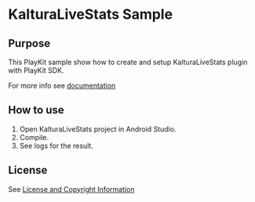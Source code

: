 # KalturaLiveStats Sample

## Purpose

This PlayKit sample show how to create and setup KalturaLiveStats plugin with PlayKit SDK.

For more info see [documentation](https://vpaas.kaltura.com/documentation/Mobile-Video-Player-SDKs/v3_Android_Analytics.html)

## How to use

1. Open KalturaLiveStats project in Android Studio.
2. Compile.
3. See logs for the result.

## License

See [License and Copyright Information](https://github.com/kaltura/playkit-android-samples#license-and-copyright-information)
